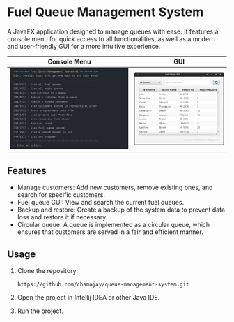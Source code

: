 # Fuel Queue Management System

A JavaFX application designed to manage queues with ease. It features a console menu for quick access to all functionalities, 
as well as a modern and user-friendly GUI for a more intuitive experience.


|             Console Menu              |               GUI              |
|:-------------------------------------:|:------------------------------:|
| ![Console Menu](screenshots/ss_1.png) | ![GUI](screenshots/ss_2.png) |

## Features

- Manage customers: Add new customers, remove existing ones, and search for specific customers.
- Fuel queue GUI: View and search the current fuel queues.
- Backup and restore: Create a backup of the system data to prevent data loss and restore it if necessary.
- Circular queue: A queue is implemented as a circular queue, which ensures that customers are served in a fair and efficient manner.

## Usage
1. Clone the repository: 

    ```
    https://github.com/chamajay/queue-management-system.git
    ```

2. Open the project in Intellij IDEA or other Java IDE.
3. Run the project.
